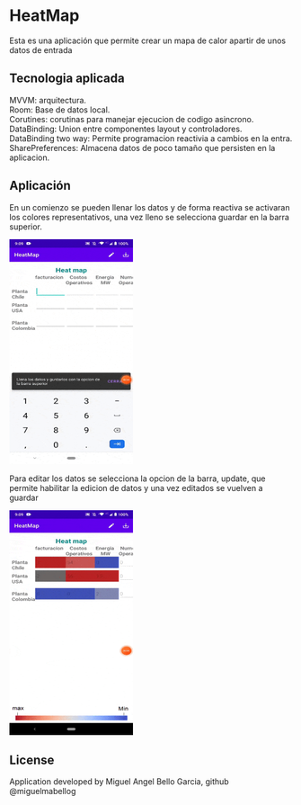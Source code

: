 # HeatMap

Esta es una aplicación que permite crear un mapa de calor apartir de unos datos de entrada

## Tecnologia aplicada

MVVM: arquitectura. <br />
Room: Base de datos local. <br />
Corutines: corutinas para manejar ejecucion de codigo asincrono.<br />
DataBinding: Union entre componentes layout y controladores. <br />
DataBinding two way: Permite programacion reactivia a cambios en la entra. <br />
SharePreferences: Almacena datos de poco tamaño que persisten en la aplicacion. <br />

## Aplicación

En un comienzo se pueden llenar los datos y de forma reactiva se activaran los colores representativos, una vez lleno se selecciona guardar en la barra superior.

<img src="video2.gif" width="220" height="400"/>

Para editar los datos se selecciona la opcion de la barra, update, que permite habilitar la edicion de datos y una vez editados se vuelven a guardar

<img src="video1.gif" width="220" height="400"/>


## License

Application developed by Miguel Angel Bello Garcia, github @miguelmabellog
